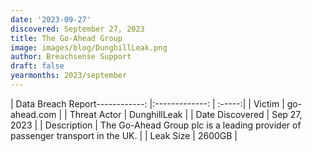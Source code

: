 ```yaml
---
date: '2023-09-27'
discovered: September 27, 2023
title: The Go-Ahead Group
image: images/blog/DunghillLeak.png
author: Breachsense Support
draft: false
yearmonths: 2023/september
---
```


| Data Breach Report------------:     |:-------------:    | :-----:|
| Victim      | go-ahead.com      | 
| Threat Actor      | DunghillLeak      | 
| Date Discovered      | Sep 27, 2023      | 
| Description      | The Go-Ahead Group plc is a leading provider of passenger transport in the UK.      | 
| Leak Size      | 2600GB      | 

